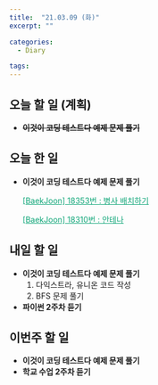 ```yaml
---
title:  "21.03.09 (화)"
excerpt: ""

categories:
  - Diary

tags:
---
```


## 오늘 할 일 (계획)

- **~~이것이 코딩 테스트다 예제 문제 풀기~~**


## 오늘 한 일

- **이것이 코딩 테스트다 예제 문제 풀기**

  <a href="https://nam-ki-bok.github.io/baekjoon/Baek_18353/" style="color:#0FA678" target="_blank">[BaekJoon] 18353번 : 병사 배치하기</a>
  
  <a href="https://nam-ki-bok.github.io/baekjoon/Baek_18310/" style="color:#0FA678" target="_blank">[BaekJoon] 18310번 : 안테나</a>

##  내일 할 일

- **이것이 코딩 테스트다 예제 문제 풀기**
  1. 다익스트라, 유니온 코드 작성
  2. BFS 문제 풀기
- **파이썬 2주차 듣기**

## 이번주 할 일

- **이것이 코딩 테스트다 예제 문제 풀기**
- **학교 수업 2주차 듣기**

<br>